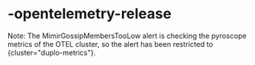# -opentelemetry-release

Note: The MimirGossipMembersTooLow alert is checking the pyroscope metrics of the OTEL cluster, so the alert has been restricted to {cluster="duplo-metrics"}.